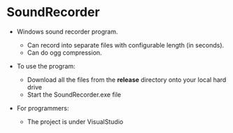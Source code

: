 # SoundRecorder

* Windows sound recorder program. 
	* Can record into separate files with configurable length (in seconds). 
	* Can do ogg compression.


* To use the program:
    * Download all the files from the **release** directory onto your local hard drive
    * Start the SoundRecorder.exe file
    
    
* For programmers:
    * The project is under VisualStudio